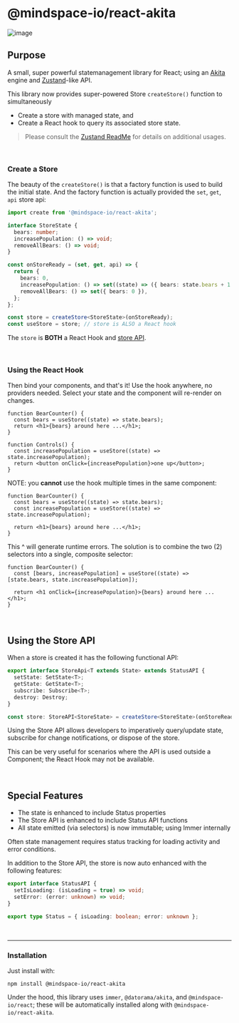 # @mindspace-io/react-akita

![image](https://user-images.githubusercontent.com/210413/111729764-d4d45580-883d-11eb-8284-3f38f8963df2.png)

## Purpose

A small, super powerful statemanagement library for React; using an [Akita](https://github.com/datorama/akita) engine and [Zustand](github.com/pmndrs/zustand)-like API.

This library now provides super-powered Store `createStore()` function to simultaneously

- Create a store with managed state, and
- Create a React hook to query its associated store state.

> Please consult the [Zustand ReadMe](https://github.com/pmndrs/zustand/blob/master/readme.md) for details on additional usages.

<br/>

### Create a Store

The beauty of the `createStore()` is that a factory function is used to build the initial state. And the factory function is actually provided the `set`, `get`, `api` store api:

```ts
import create from '@mindspace-io/react-akita';

interface StoreState {
  bears: number;
  increasePopulation: () => void;
  removeAllBears: () => void;
}

const onStoreReady = (set, get, api) => {
  return {
    bears: 0,
    increasePopulation: () => set((state) => ({ bears: state.bears + 1 })),
    removeAllBears: () => set({ bears: 0 }),
  };
};

const store = createStore<StoreState>(onStoreReady);
const useStore = store; // store is ALSO a React hook
```

The `store` is **BOTH** a React Hook and [store API](#using-the-store-api).

<br/>

### Using the React Hook

Then bind your components, and that's it!
Use the hook anywhere, no providers needed. Select your state and the component will re-render on changes.

```tsx
function BearCounter() {
  const bears = useStore((state) => state.bears);
  return <h1>{bears} around here ...</h1>;
}

function Controls() {
  const increasePopulation = useStore((state) => state.increasePopulation);
  return <button onClick={increasePopulation}>one up</button>;
}
```

NOTE: you **cannot** use the hook multiple times in the same component:

```tsx
function BearCounter() {
  const bears = useStore((state) => state.bears);
  const increasePopulation = useStore((state) => state.increasePopulation);

  return <h1>{bears} around here ...</h1>;
}
```

This ^ will generate runtime errors. The solution is to combine the two (2) selectors into a single, composite selector:

```tsx
function BearCounter() {
  const [bears, increasePopulation] = useStore((state) => [state.bears, state.increasePopulation]);

  return <h1 onClick={increasePopulation}>{bears} around here ...</h1>;
}
```

<br/>

## Using the Store API

When a store is created it has the following functional API:

```ts
export interface StoreApi<T extends State> extends StatusAPI {
  setState: SetState<T>;
  getState: GetState<T>;
  subscribe: Subscribe<T>;
  destroy: Destroy;
}

const store: StoreAPI<StoreState> = createStore<StoreState>(onStoreReady);
```

Using the Store API allows developers to imperatively query/update state, subscribe for change notifications, or dispose of the store.

This can be very useful for scenarios where the API is used outside a Component; the React Hook may not be available.

<br/>

## Special Features

- The state is enhanced to include Status properties
- The Store API is enhanced to include Status API functions
- All state emitted (via selectors) is now immutable; using Immer internally

Often state management requires status tracking for loading activity and error conditions.

In addition to the Store API, the store is now auto enhanced with the following features:

```ts
export interface StatusAPI {
  setIsLoading: (isLoading = true) => void;
  setError: (error: unknown) => void;
}

export type Status = { isLoading: boolean; error: unknown };
```

<br/>

---

### Installation

Just install with:

```terminal
npm install @mindspace-io/react-akita
```

Under the hood, this library uses `immer`, `@datorama/akita`, and `@mindspace-io/react`; these will be automatically installed along with `@mindspace-io/react-akita`.
